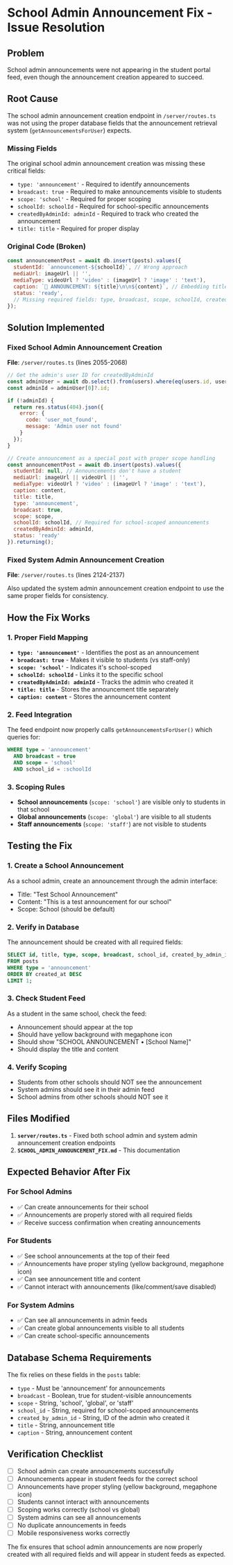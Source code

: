 # School Admin Announcement Fix - Issue Resolution

## Problem
School admin announcements were not appearing in the student portal feed, even though the announcement creation appeared to succeed.

## Root Cause
The school admin announcement creation endpoint in `/server/routes.ts` was not using the proper database fields that the announcement retrieval system (`getAnnouncementsForUser`) expects.

### Missing Fields
The original school admin announcement creation was missing these critical fields:
- `type: 'announcement'` - Required to identify announcements
- `broadcast: true` - Required to make announcements visible to students
- `scope: 'school'` - Required for proper scoping
- `schoolId: schoolId` - Required for school-specific announcements
- `createdByAdminId: adminId` - Required to track who created the announcement
- `title: title` - Required for proper display

### Original Code (Broken)
```javascript
const announcementPost = await db.insert(posts).values({
  studentId: `announcement-${schoolId}`, // Wrong approach
  mediaUrl: imageUrl || '',
  mediaType: videoUrl ? 'video' : (imageUrl ? 'image' : 'text'),
  caption: `📢 ANNOUNCEMENT: ${title}\n\n${content}`, // Embedding title in caption
  status: 'ready',
  // Missing required fields: type, broadcast, scope, schoolId, createdByAdminId, title
});
```

## Solution Implemented

### Fixed School Admin Announcement Creation
**File**: `/server/routes.ts` (lines 2055-2068)

```javascript
// Get the admin's user ID for createdByAdminId
const adminUser = await db.select().from(users).where(eq(users.id, userId)).limit(1);
const adminId = adminUser[0]?.id;

if (!adminId) {
  return res.status(404).json({ 
    error: { 
      code: 'user_not_found', 
      message: 'Admin user not found' 
    } 
  });
}

// Create announcement as a special post with proper scope handling
const announcementPost = await db.insert(posts).values({
  studentId: null, // Announcements don't have a student
  mediaUrl: imageUrl || videoUrl || '',
  mediaType: videoUrl ? 'video' : (imageUrl ? 'image' : 'text'),
  caption: content,
  title: title,
  type: 'announcement',
  broadcast: true,
  scope: scope,
  schoolId: schoolId, // Required for school-scoped announcements
  createdByAdminId: adminId,
  status: 'ready'
}).returning();
```

### Fixed System Admin Announcement Creation
**File**: `/server/routes.ts` (lines 2124-2137)

Also updated the system admin announcement creation endpoint to use the same proper fields for consistency.

## How the Fix Works

### 1. Proper Field Mapping
- **`type: 'announcement'`** - Identifies the post as an announcement
- **`broadcast: true`** - Makes it visible to students (vs staff-only)
- **`scope: 'school'`** - Indicates it's school-scoped
- **`schoolId: schoolId`** - Links it to the specific school
- **`createdByAdminId: adminId`** - Tracks the admin who created it
- **`title: title`** - Stores the announcement title separately
- **`caption: content`** - Stores the announcement content

### 2. Feed Integration
The feed endpoint now properly calls `getAnnouncementsForUser()` which queries for:
```sql
WHERE type = 'announcement' 
  AND broadcast = true 
  AND scope = 'school' 
  AND school_id = :schoolId
```

### 3. Scoping Rules
- **School announcements** (`scope: 'school'`) are visible only to students in that school
- **Global announcements** (`scope: 'global'`) are visible to all students
- **Staff announcements** (`scope: 'staff'`) are not visible to students

## Testing the Fix

### 1. Create a School Announcement
As a school admin, create an announcement through the admin interface:
- Title: "Test School Announcement"
- Content: "This is a test announcement for our school"
- Scope: School (should be default)

### 2. Verify in Database
The announcement should be created with all required fields:
```sql
SELECT id, title, type, scope, broadcast, school_id, created_by_admin_id 
FROM posts 
WHERE type = 'announcement' 
ORDER BY created_at DESC 
LIMIT 1;
```

### 3. Check Student Feed
As a student in the same school, check the feed:
- Announcement should appear at the top
- Should have yellow background with megaphone icon
- Should show "SCHOOL ANNOUNCEMENT • [School Name]"
- Should display the title and content

### 4. Verify Scoping
- Students from other schools should NOT see the announcement
- System admins should see it in their admin feed
- School admins from other schools should NOT see it

## Files Modified

1. **`server/routes.ts`** - Fixed both school admin and system admin announcement creation endpoints
2. **`SCHOOL_ADMIN_ANNOUNCEMENT_FIX.md`** - This documentation

## Expected Behavior After Fix

### For School Admins
- ✅ Can create announcements for their school
- ✅ Announcements are properly stored with all required fields
- ✅ Receive success confirmation when creating announcements

### For Students
- ✅ See school announcements at the top of their feed
- ✅ Announcements have proper styling (yellow background, megaphone icon)
- ✅ Can see announcement title and content
- ✅ Cannot interact with announcements (like/comment/save disabled)

### For System Admins
- ✅ Can see all announcements in admin feeds
- ✅ Can create global announcements visible to all students
- ✅ Can create school-specific announcements

## Database Schema Requirements

The fix relies on these fields in the `posts` table:
- `type` - Must be 'announcement' for announcements
- `broadcast` - Boolean, true for student-visible announcements
- `scope` - String, 'school', 'global', or 'staff'
- `school_id` - String, required for school-scoped announcements
- `created_by_admin_id` - String, ID of the admin who created it
- `title` - String, announcement title
- `caption` - String, announcement content

## Verification Checklist

- [ ] School admin can create announcements successfully
- [ ] Announcements appear in student feeds for the correct school
- [ ] Announcements have proper styling (yellow background, megaphone icon)
- [ ] Students cannot interact with announcements
- [ ] Scoping works correctly (school vs global)
- [ ] System admins can see all announcements
- [ ] No duplicate announcements in feeds
- [ ] Mobile responsiveness works correctly

The fix ensures that school admin announcements are now properly created with all required fields and will appear in student feeds as expected.
